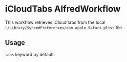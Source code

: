 # iCloudTabs AlfredWorkflow

This workflow retrieves iCloud tabs from the local `~/Library/SyncedPreferences/com.apple.Safari.plist` file

## Usage

`tabs` keyword by default.
